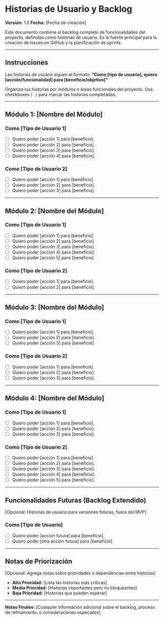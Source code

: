 # Historias de Usuario y Backlog

**Versión:** 1.0
**Fecha:** [Fecha de creación]

Este documento contiene el backlog completo de funcionalidades del proyecto, definidas como historias de usuario. Es la fuente principal para la creación de Issues en GitHub y la planificación de sprints.

---

## Instrucciones

Las historias de usuario siguen el formato:
**"Como [tipo de usuario], quiero [acción/funcionalidad] para [beneficio/objetivo]"**

Organiza tus historias por módulos o áreas funcionales del proyecto. Usa checkboxes `[ ]` para marcar las historias completadas.

---

## Módulo 1: [Nombre del Módulo]

### Como [Tipo de Usuario 1]
- [ ] Quiero poder [acción 1] para [beneficio].
- [ ] Quiero poder [acción 2] para [beneficio].
- [ ] Quiero poder [acción 3] para [beneficio].
- [ ] Quiero poder [acción 4] para [beneficio].

### Como [Tipo de Usuario 2]
- [ ] Quiero poder [acción 1] para [beneficio].
- [ ] Quiero poder [acción 2] para [beneficio].
- [ ] Quiero poder [acción 3] para [beneficio].

---

## Módulo 2: [Nombre del Módulo]

### Como [Tipo de Usuario 1]
- [ ] Quiero poder [acción 1] para [beneficio].
- [ ] Quiero poder [acción 2] para [beneficio].
- [ ] Quiero poder [acción 3] para [beneficio].
- [ ] Quiero poder [acción 4] para [beneficio].
- [ ] Quiero poder [acción 5] para [beneficio].

### Como [Tipo de Usuario 2]
- [ ] Quiero poder [acción 1] para [beneficio].
- [ ] Quiero poder [acción 2] para [beneficio].

---

## Módulo 3: [Nombre del Módulo]

### Como [Tipo de Usuario 1]
- [ ] Quiero poder [acción 1] para [beneficio].
- [ ] Quiero poder [acción 2] para [beneficio].
- [ ] Quiero poder [acción 3] para [beneficio].

### Como [Tipo de Usuario 2]
- [ ] Quiero poder [acción 1] para [beneficio].
- [ ] Quiero poder [acción 2] para [beneficio].
- [ ] Quiero poder [acción 3] para [beneficio].

---

## Módulo 4: [Nombre del Módulo]

### Como [Tipo de Usuario 1]
- [ ] Quiero poder [acción 1] para [beneficio].
- [ ] Quiero poder [acción 2] para [beneficio].
- [ ] Quiero poder [acción 3] para [beneficio].

### Como [Tipo de Usuario 2]
- [ ] Quiero poder [acción 1] para [beneficio].
- [ ] Quiero poder [acción 2] para [beneficio].
- [ ] Quiero poder [acción 3] para [beneficio].
- [ ] Quiero poder [acción 4] para [beneficio].
- [ ] Quiero poder [acción 5] para [beneficio].

---

## Funcionalidades Futuras (Backlog Extendido)

[Opcional: Historias de usuario para versiones futuras, fuera del MVP]

### Como [Tipo de Usuario]
- [ ] Quiero poder [acción futura] para [beneficio].
- [ ] Quiero poder [otra acción futura] para [beneficio].

---

## Notas de Priorización

[Opcional: Agrega notas sobre prioridades o dependencias entre historias]

- **Alta Prioridad:** [Lista las historias más críticas]
- **Media Prioridad:** [Historias importantes pero no bloqueantes]
- **Baja Prioridad:** [Historias que pueden esperar]

---

**Notas Finales:**
[Cualquier información adicional sobre el backlog, proceso de refinamiento, o consideraciones especiales]
